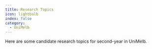 ```yaml
---
title: Research Topics
icon: lightbulb
index: false
category:
  - UniMelb
---
```


Here are some candidate research topics for second-year in UniMelb.

